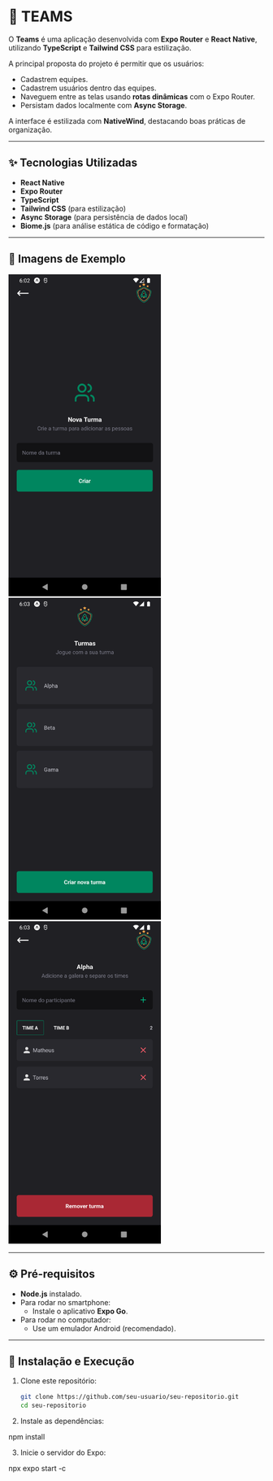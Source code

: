 # 📱 TEAMS

O **Teams** é uma aplicação desenvolvida com **Expo Router** e **React Native**, utilizando **TypeScript** e **Tailwind CSS** para estilização.  

A principal proposta do projeto é permitir que os usuários:  
- Cadastrem equipes.  
- Cadastrem usuários dentro das equipes.  
- Naveguem entre as telas usando **rotas dinâmicas** com o Expo Router.  
- Persistam dados localmente com **Async Storage**.    

A interface é estilizada com **NativeWind**, destacando boas práticas de organização.  

---

## ✨ Tecnologias Utilizadas  

- **React Native**  
- **Expo Router**  
- **TypeScript**  
- **Tailwind CSS** (para estilização)  
- **Async Storage** (para persistência de dados local)  
- **Biome.js** (para análise estática de código e formatação)  
---

## 📸 Imagens de Exemplo  

<img src=".github/image1.png" alt="Tela 1" width="300"/> 

<img src=".github/image2.png" alt="Tela 2" width="300"/>  

<img src=".github/image3.png" alt="Tela 3" width="300"/>  


---

## ⚙️ Pré-requisitos  

- **Node.js** instalado.  
- Para rodar no smartphone:  
  - Instale o aplicativo **Expo Go**.  
- Para rodar no computador:  
  - Use um emulador Android (recomendado).  

---

## 🚀 Instalação e Execução  

1. Clone este repositório:  
   ```bash
   git clone https://github.com/seu-usuario/seu-repositorio.git
   cd seu-repositorio

2. Instale as dependências:

npm install

3. Inicie o servidor do Expo:

npx expo start -c